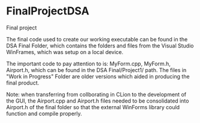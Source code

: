 # FinalProjectDSA
Final project 

The final code used to create our working executable can be found in the DSA Final Folder, which contains the folders and files from the Visual Studio WinFrames, which was setup on a local device. 

The important code to pay attention to is: MyForm.cpp, MyForm.h, Airport.h, which can be found in the DSA Final/Project1/ path. 
The files in "Work in Progress" Folder are older versions which aided in producing the final product. 

Note: when transferring from collborating in CLion to the development of the GUI, the Airport.cpp and Airport.h files needed to be consolidated into Airport.h of the final folder so that the external WinForms library could function and compile properly. 
